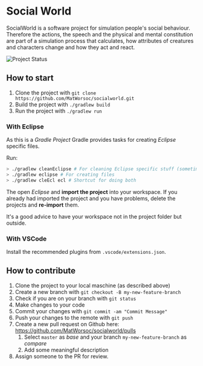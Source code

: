 # Social World

SocialWorld is a software project for simulation people's social behaviour. Therefore the actions, the speech and the physical and mental constitution are part of a simulation process that calculates, how attributes of creatures and characters change and how they act and react.

![Project Status](https://github.com/MatWorsoc/socialworld/actions/workflows/build-gradle-project.yml/badge.svg?event=push)

## How to start

1. Clone the project with `git clone https://github.com/MatWorsoc/socialworld.git`
1. Build the project with `./gradlew build`
1. Run the project with `./gradlew run`

### With Eclipse

As this is a _Gradle Project_ Gradle provides tasks for creating _Eclipse_ specific files.

Run:
```bash
> ./gradlew cleanEclipse # For cleaning Eclipse specific stuff (sometime neseccary)
> ./gradlew eclipse # For creating files
> ./gradlew cleEcl ecl # Shortcut for doing both
```

The open _Eclipse_ and **import the project** into your workspace. If you already had imported the project and you have problems, delete the projects and **re-import** them.

It's a good advice to have your workspace not in the project folder but outside.

### With VSCode

Install the recommended plugins from `.vscode/extensions.json`.

## How to contribute

1. Clone the project to your local maschine (as described above)
1. Create a new branch with `git checkout -B my-new-feature-branch`
1. Check if you are on your branch with `git status`
1. Make changes to your code
1. Commit your changes with `git commit -am "Commit Message"`
1. Push your changes to the remote with `git push`
1. Create a new pull request on Github here: <https://github.com/MatWorsoc/socialworld/pulls>
   1. Select `master` as _base_ and your branch `my-new-feature-branch` as _compare_
   1. Add some meaningful description
1. Assign someone to the PR for review.
